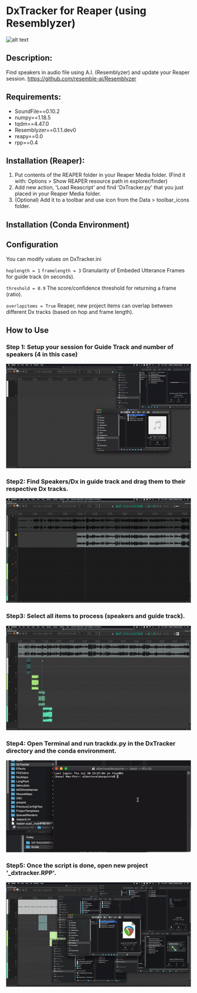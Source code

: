 # DxTracker for Reaper (using Resemblyzer) 
![alt text](https://i.imgur.com/t1MfFYq.jpg)
## Description:

Find speakers in audio file using A.I. (Resemblyzer) and update your Reaper session.
https://github.com/resemble-ai/Resemblyzer

## Requirements:
- SoundFile==0.10.2
- numpy==1.18.5
- tqdm==4.47.0
- Resemblyzer==0.1.1.dev0
- reapy==0.0
- rpp==0.4

## Installation (Reaper):
1. Put contents of the REAPER folder in your Reaper Media folder. (Find it with: Options > Show REAPER resource path in explorer/finder)
2. Add new action, 'Load Reascript' and find 'DxTracker.py' that you just placed in your Reaper Media folder.
3. (Optional) Add it to a toolbar and use icon from the Data > toolbar_icons folder.

## Installation (Conda Environment)

## Configuration
You can modify values on DxTracker.ini 

`hoplength = 1` `framelength = 3` Granularity of Embeded Utterance Frames for guide track (in seconds).

`threshold = 0.9` The score/confidence threshold for returning a frame (ratio).

`overlapitems = True` Reaper, new project items can overlap between different Dx tracks (based on hop and frame length).

## How to Use
### Step 1: Setup your session for Guide Track and number of speakers (4 in this case)
![Step1](Guide/step1.gif)

### Step2: Find Speakers/Dx in guide track and drag them to their respective Dx tracks.
![Step2](Guide/step2.gif)

### Step3: Select all items to process (speakers and guide track).
![Step3](Guide/step3.gif)

### Step4: Open Terminal and run trackdx.py in the DxTracker directory and the conda environment.
![Step4](Guide/step4.gif)

### Step5: Once the script is done, open new project '_dxtracker.RPP'.
![Step5](Guide/step5.gif)




